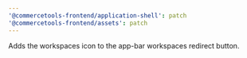 ```yaml
---
'@commercetools-frontend/application-shell': patch
'@commercetools-frontend/assets': patch
---
```


Adds the workspaces icon to the app-bar workspaces redirect button.
